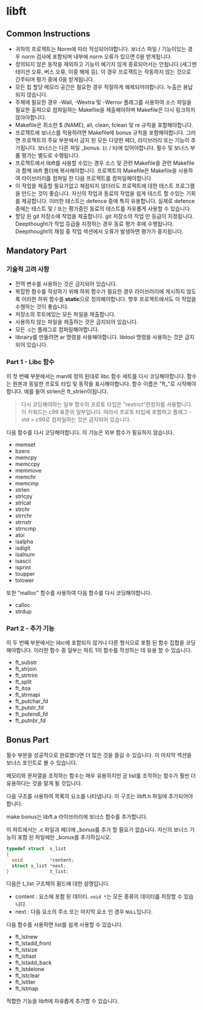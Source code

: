 # libft

## Common Instructions

- 귀하의 프로젝트는 Norm에 따라 작성되어야합니다. 보너스 파일 / 기능이있는 경우 norm 검사에 포함되며 내부에 norm 오류가 있으면 0을 받게됩니다.
- 정의되지 않은 동작을 제외하고 기능이 예기치 않게 종료되어서는 안됩니다 (세그멘테이션 오류, 버스 오류, 이중 해제 등). 이 경우 프로젝트는 작동하지 않는 것으로 간주되며 평가 중에 0을 받게됩니다.
- 모든 힙 할당 메모리 공간은 필요한 경우 적절하게 해제되어야합니다. 누출은 용납되지 않습니다.
- 주제에 필요한 경우 -Wall, -Wextra 및 -Werror 플래그를 사용하여 소스 파일을 필요한 출력으로 컴파일하는 Makefile을 제출해야하며 Makefile은 다시 링크하지 않아야합니다.
- Makefile은 최소한 $ (NAME), all, clean, fclean 및 re 규칙을 포함해야합니다.
- 프로젝트에 보너스를 적용하려면 Makefile에 bonus 규칙을 포함해야합니다. 그러면 프로젝트의 주요 부분에서 금지 된 모든 다양한 헤더, 라이브러리 또는 기능이 추가됩니다. 보너스는 다른 파일 _bonus. {c / h}에 있어야합니다.
  필수 및 보너스 부품 평가는 별도로 수행됩니다.
- 프로젝트에서 libft를 사용할 수있는 경우 소스 및 관련 Makefile을 관련 Makefile과 함께 libft 폴더에 복사해야합니다. 프로젝트의 Makefile은 Makefile을 사용하여 라이브러리를 컴파일 한 다음 프로젝트를 컴파일해야합니다
- 이 작업을 제출할 필요가없고 채점되지 않더라도 프로젝트에 대한 테스트 프로그램을 만드는 것이 좋습니다. 자신의 작업과 동료의 작업을 쉽게 테스트 할 수있는 기회를 제공합니다. 이러한 테스트는 defence 중에 특히 유용합니다. 실제로 defence 중에는 테스트 및 / 또는 평가중인 동료의 테스트를 자유롭게 사용할 수 있습니다.
- 할당 된 git 저장소에 작업을 제출합니다. git 저장소의 작업 만 등급이 지정됩니다. Deepthought가 작업 등급을 지정하는 경우 동료 평가 후에 수행됩니다. Deepthought의 채점 중 작업 섹션에서 오류가 발생하면 평가가 중지됩니다.

## Mandatory Part

### 기술적 고려 사항

- 전역 변수를 사용하는 것은 금지되어 있습니다.
- 복잡한 함수를 작성하기 위해 하위 함수가 필요한 경우 라이브러리에 게시하지 않도록 이러한 하위 함수를 **static**으로 정의해야합니다. 향후 프로젝트에서도 이 작업을 수행하는 것이 좋습니다.
- 저장소의 루트에있는 모든 파일을 제출합니다.
- 사용하지 않는 파일을 제출하는 것은 금지되어 있습니다.
- 모든 .c는 플래그로 컴파일해야합니다.
- librairy를 만들려면 ar 명령을 사용해야합니다. libtool 명령을 사용하는 것은 금지되어 있습니다.

### Part 1 - Libc 함수

이 첫 번째 부분에서는 man에 정의 된대로 libc 함수 세트를 다시 코딩해야합니다. 함수는 원본과 동일한 프로토 타입 및 동작을 표시해야합니다. 함수 이름은 "ft_"로 시작해야합니다. 예를 들어 strlen은 ft_strlen이됩니다.

> 다시 코딩해야하는 일부 함수의 프로토 타입은 "restrict"한정자를 사용합니다. 이 키워드는 c99 표준의 일부입니다.
> 따라서 프로토 타입에 포함하고 플래그 -std = c99로 컴파일하는 것은 금지되어 있습니다.

다음 함수를 다시 코딩해야합니다. 이 기능은 외부 함수가 필요하지 않습니다.

- memset
- bzero
- memcpy
- memccpy
- memmove
- memchr
- memcmp
- strlen
- strlcpy
- strlcat
- strchr
- strrchr
- strnstr
- strncmp
- atoi
- isalpha
- isdigit
- isalnum
- isascii
- isprint
- toupper
- tolower

또한 "malloc" 함수를 사용하여 다음 함수를 다시 코딩해야합니다.

- calloc
- strdup

### Part 2 - 추가 기능

이 두 번째 부분에서는 libc에 포함되지 않거나 다른 형식으로 포함 된 함수 집합을 코딩해야합니다. 이러한 함수 중 일부는 파트 1의 함수를 작성하는 데 유용 할 수 있습니다.

- ft_substr
- ft_strjoin
- ft_strtrim
- ft_split
- ft_itoa
- ft_strmapi
- ft_putchar_fd
- ft_putstr_fd
- ft_putendl_fd
- ft_putnbr_fd

## Bonus Part

필수 부분을 성공적으로 완료했다면 더 많은 것을 즐길 수 있습니다. 이 마지막 섹션을 보너스 포인트로 볼 수 있습니다.

메모리와 문자열을 조작하는 함수는 매우 유용하지만 곧 list를 조작하는 함수가 훨씬 더 유용하다는 것을 알게 될 것입니다.

다음 구조를 사용하여 목록의 요소를 나타냅니다. 이 구조는 libft.h 파일에 추가되어야합니다.

make bonus는 libft.a 라이브러리에 보너스 함수를 추가합니다.

이 파트에서는 .c 파일과 헤더에 _bonus를 추가 할 필요가 없습니다. 자신의 보너스 기능이 포함 된 파일에만 _bonus를 추가하십시오.

```c
typedef struct  s_list
{
  void          *content;
  struct s_list *next;
}               t_list;
```

다음은 t_list 구조체의 필드에 대한 설명입니다.

- content : 요소에 포함 된 데이터. `void *`는 모든 종류의 데이터를 저장할 수 있습니다.
- next : 다음 요소의 주소 또는 마지막 요소 인 경우 `NULL`입니다.

다음 함수를 사용하면 list를 쉽게 사용할 수 있습니다.

- ft_lstnew
- ft_lstadd_front
- ft_lstsize
- ft_lstlast
- ft_lstadd_back
- ft_lstdelone
- ft_lstclear
- ft_lstiter
- ft_lstmap

적합한 기능을 libft에 자유롭게 추가할 수 있습니다.
